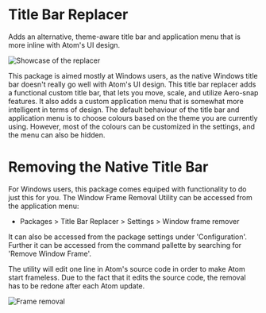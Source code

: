 # Title Bar Replacer

Adds an alternative, theme-aware title bar and application menu that is more inline with Atom's UI design.

![Showcase of the replacer](https://drive.google.com/uc?export=download&id=0Byw2iYIxnNWKbVVlUVZHT0FrVWs)

This package is aimed mostly at Windows users, as the native Windows title bar doesn't really go well with Atom's UI design. This title bar replacer adds a functional custom title bar, that lets you move, scale, and utilize Aero-snap features. It also adds a custom application menu that is somewhat more intelligent in terms of design. The default behaviour of the title bar and application menu is to choose colours based on the theme you are currently using. However, most of the colours can be customized in the settings, and the menu can also be hidden.

# Removing the Native Title Bar

For Windows users, this package comes equiped with functionality to do just this for you. The Window Frame Removal Utility can be accessed  from the application menu:
* Packages > Title Bar Replacer > Settings > Window frame remover

It can also be accessed from the package settings under 'Configuration'. Further it can be accessed from the command pallette by searching for 'Remove Window Frame'.

The utility will edit one line in Atom's source code in order to make Atom start frameless. Due to the fact that it edits the source code, the removal has to be redone after each Atom update.

![Frame removal](https://drive.google.com/uc?export=download&id=0Byw2iYIxnNWKZ1ZCVUlQTEtMN1U)
